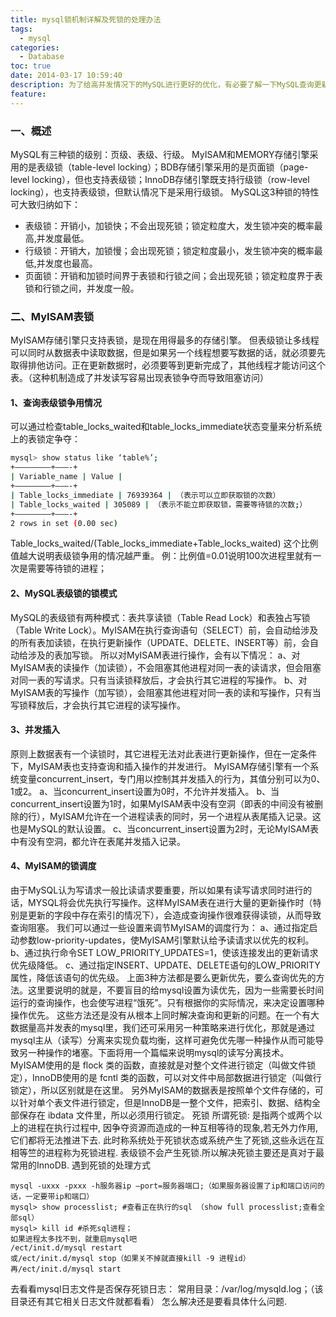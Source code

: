 ```yaml
---
title: mysql锁机制详解及死锁的处理办法
tags:
  - mysql
categories:
  - Database
toc: true
date: 2014-03-17 10:59:40
description: 为了给高并发情况下的MySQL进行更好的优化，有必要了解一下MySQL查询更新时的锁表机制
feature:
---
```


### 一、概述
MySQL有三种锁的级别：页级、表级、行级。
MyISAM和MEMORY存储引擎采用的是表级锁（table-level locking）；BDB存储引擎采用的是页面锁（page-level
locking），但也支持表级锁；InnoDB存储引擎既支持行级锁（row-level locking），也支持表级锁，但默认情况下是采用行级锁。
MySQL这3种锁的特性可大致归纳如下：
* 表级锁：开销小，加锁快；不会出现死锁；锁定粒度大，发生锁冲突的概率最高,并发度最低。
* 行级锁：开销大，加锁慢；会出现死锁；锁定粒度最小，发生锁冲突的概率最低,并发度也最高。
* 页面锁：开销和加锁时间界于表锁和行锁之间；会出现死锁；锁定粒度界于表锁和行锁之间，并发度一般。
<!-- more -->

### 二、MyISAM表锁
MyISAM存储引擎只支持表锁，是现在用得最多的存储引擎。
但表级锁让多线程可以同时从数据表中读取数据，但是如果另一个线程想要写数据的话，就必须要先取得排他访问。正在更新数据时，必须要等到更新完成了，其他线程才能访问这个表。（这种机制造成了并发读写容易出现表锁争夺而导致阻塞访问）

#### 1、查询表级锁争用情况
可以通过检查table_locks_waited和table_locks_immediate状态变量来分析系统上的表锁定争夺：
``` bash
mysql> show status like ‘table%’;
+———————–+———-+
| Variable_name | Value |
+———————–+———-+
| Table_locks_immediate | 76939364 | （表示可以立即获取锁的次数）
| Table_locks_waited | 305089 | （表示不能立即获取锁，需要等待锁的次数;）
+———————–+———-+
2 rows in set (0.00 sec)
```
Table_locks_waited/(Table_locks_immediate+Table_locks_waited)
这个比例值越大说明表级锁争用的情况越严重。
例：比例值=0.01说明100次进程里就有一次是需要等待锁的进程；

#### 2、MySQL表级锁的锁模式
MySQL的表级锁有两种模式：表共享读锁（Table Read Lock）和表独占写锁（Table Write
Lock）。MyISAM在执行查询语句（SELECT）前，会自动给涉及的所有表加读锁，在执行更新操作（UPDATE、DELETE、INSERT等）前，会自动给涉及的表加写锁。
所以对MyISAM表进行操作，会有以下情况：
a、对MyISAM表的读操作（加读锁），不会阻塞其他进程对同一表的读请求，但会阻塞对同一表的写请求。只有当读锁释放后，才会执行其它进程的写操作。
b、对MyISAM表的写操作（加写锁），会阻塞其他进程对同一表的读和写操作，只有当写锁释放后，才会执行其它进程的读写操作。

#### 3、并发插入
原则上数据表有一个读锁时，其它进程无法对此表进行更新操作，但在一定条件下，MyISAM表也支持查询和插入操作的并发进行。
MyISAM存储引擎有一个系统变量concurrent_insert，专门用以控制其并发插入的行为，其值分别可以为0、1或2。
a、当concurrent_insert设置为0时，不允许并发插入。
b、当concurrent_insert设置为1时，如果MyISAM表中没有空洞（即表的中间没有被删除的行），MyISAM允许在一个进程读表的同时，另一个进程从表尾插入记录。这也是MySQL的默认设置。
c、当concurrent_insert设置为2时，无论MyISAM表中有没有空洞，都允许在表尾并发插入记录。

#### 4、MyISAM的锁调度
由于MySQL认为写请求一般比读请求要重要，所以如果有读写请求同时进行的话，MYSQL将会优先执行写操作。这样MyISAM表在进行大量的更新操作时（特别是更新的字段中存在索引的情况下），会造成查询操作很难获得读锁，从而导致查询阻塞。
我们可以通过一些设置来调节MyISAM的调度行为：
a、通过指定启动参数low-priority-updates，使MyISAM引擎默认给予读请求以优先的权利。
b、通过执行命令SET LOW_PRIORITY_UPDATES=1，使该连接发出的更新请求优先级降低。
c、通过指定INSERT、UPDATE、DELETE语句的LOW_PRIORITY属性，降低该语句的优先级。
上面3种方法都是要么更新优先，要么查询优先的方法。这里要说明的就是，不要盲目的给mysql设置为读优先，因为一些需要长时间运行的查询操作，也会使写进程“饿死”。只有根据你的实际情况，来决定设置哪种操作优先。
这些方法还是没有从根本上同时解决查询和更新的问题。在一个有大数据量高并发表的mysql里，我们还可采用另一种策略来进行优化，那就是通过mysql主从（读写）分离来实现负载均衡，这样可避免优先哪一种操作从而可能导致另一种操作的堵塞。下面将用一个篇幅来说明mysql的读写分离技术。
MyISAM使用的是 flock 类的函数，直接就是对整个文件进行锁定（叫做文件锁定），InnoDB使用的是 fcntl 类的函数，可以对文件中局部数据进行锁定（叫做行锁定），所以区别就是在这里。
另外MyISAM的数据表是按照单个文件存储的，可以针对单个表文件进行锁定，但是InnoDB是一整个文件，把索引、数据、结构全部保存在 ibdata 文件里，所以必须用行锁定。
死锁
所谓死锁: 是指两个或两个以上的进程在执行过程中,
因争夺资源而造成的一种互相等待的现象,若无外力作用,它们都将无法推进下去.
此时称系统处于死锁状态或系统产生了死锁,这些永远在互相等竺的进程称为死锁进程.
表级锁不会产生死锁.所以解决死锁主要还是真对于最常用的InnoDB.
遇到死锁的处理方式
```
mysql -uxxx -pxxx -h服务器ip –port=服务器端口;（如果服务器设置了ip和端口访问的话，一定要带ip和端口）
mysql> show processlist; #查看正在执行的sql （show full processlist;查看全部sql）
mysql> kill id #杀死sql进程；
如果进程太多找不到，就重启mysql吧
/ect/init.d/mysql restart
或/ect/init.d/mysql stop（如果关不掉就直接kill -9 进程id）  再/ect/init.d/mysql start
```
去看看mysql日志文件是否保存死锁日志：
常用目录：/var/log/mysqld.log；（该目录还有其它相关日志文件就都看看）
怎么解决还是要看具体什么问题.